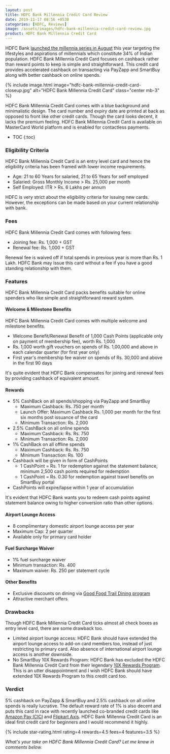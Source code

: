 ```yaml
---
layout: post
title: HDFC Bank Millennia Credit Card Review
date: 2019-11-17 08:56 +0530
categories: [HDFC, Reviews]
image: /assets/images/hdfc-bank-millennia-credit-card-review.jpg
product: HDFC Bank Millennia Credit Card
---
```


HDFC Bank [launched the millennia series in August](/hdfc-bank-millennia-cards-launched/) this year targeting the lifestyles and aspirations of millennials which constitute 34% of Indian population. HDFC Bank Millennia Credit Card focuses on cashback rather than reward points to keep is simple and straightforward. This credit card provides accelerated cashback on transacting via PayZapp and SmartBuy along with better cashback on online spends.

{% include image.html image="hdfc-bank-millennia-credit-card-closeup.jpg" alt="HDFC Bank Millennia Credit Card" class="center mb-3" %}

HDFC Bank Millennia Credit Card comes with a blue background and minimalistic design. The card number and expiry date are printed at back as opposed to front like other credit cards. Though the card looks decent, it lacks the premium feeling. HDFC Bank Millennia Credit Card is available on MasterCard World platform and is enabled for contactless payments.

* TOC
{:toc}

### Eligibility Criteria

HDFC Bank Millennia Credit Card is an entry level card and hence the eligibility criteria has been framed with lower income requirements.

- Age: 21 to 60 Years for salaried, 21 to 65 Years for self employed
- Salaried: Gross Monthly Income > Rs. 25,000 per month
- Self Employed: ITR > Rs. 6 Lakhs per annum

HDFC is very strict about the eligibility criteria for issuing new cards. However, the exceptions can be made based on your current relationship with bank.

### Fees

HDFC Bank Millennia Credit Card comes with following fees:

- Joining fee: Rs. 1,000 + GST
- Renewal fee: Rs. 1,000 + GST

Renewal fee is waived off if total spends in previous year is more than Rs. 1 Lakh. HDFC Bank may issue this card without a fee if you have a good standing relationship with them.

### Features

HDFC Bank Millennia Credit Card packs benefits suitable for online spenders who like simple and straightforward reward system.

#### Welcome & Milestone Benefits

HDFC Bank Millennia Credit Card comes with multiple welcome and milestone benefits.

- Welcome Benefit/Renewal Benefit of 1,000 Cash Points (applicable only on payment of membership fee), worth Rs. 1,000
- Rs. 1,000 worth gift vouchers on spends of Rs. 1,00,000 and above in each calendar quarter (for first year only)
- First year's membership fee waiver on spends of Rs. 30,000 and above in the first 90 days

It's quite evident that HDFC Bank compensates for joining and renewal fees by providing cashback of equivalent amount.

#### Rewards

- 5% CashBack on all spends/shopping via PayZapp and SmartBuy
  - Maximum Cashback: Rs. 750 per month
  - Launch Offer: Maximum Cashback Rs. 1,000 per month for the first six months post issuance of the card
  - Minimum Transaction: Rs. 2,000
- 2.5% CashBack on all online spends
  - Maximum Cashback: Rs. Rs. 750
  - Minimum Transaction: Rs. 2,000
- 1% CashBack on all offline spends
  - Maximum Cashback: Rs. Rs. 750
  - Minimum Transaction: Rs. 100
- Cashback will be given in form of CashPoints
  - 1 CashPoint = Rs. 1 for redemption against the statement balance, minimum 2,500 cash points required for redemption
  - 1 CashPoint = Rs. 0.30 for redemption against travel benefits on SmartBuy portal
- CashPoints will expire/lapse within 1 year of accumulation

It's evident that HDFC Bank wants you to redeem cash points against statement balance owing to higher conversion ratio than other options.

#### Airport Lounge Access

- 8 complimentary domestic airport lounge access per year
- Maximum Cap: 2 per quarter
- Available only for primary card holder

#### Fuel Surcharge Waiver

- 1% fuel surcharge waiver
- Minimum transaction: Rs. 400
- Maximum waiver: Rs. 250 per statement cycle

#### Other Benefits

- Exclusive discounts on dining via [Good Food Trail Dining program](https://v1.hdfcbank.com/htdocs/common/Good-Food-Trail/index.html)
- Attractive merchant offers

### Drawbacks

Though HDFC Bank Millennia Credit Card ticks almost all check boxes as entry level card, there are some drawback too.

- Limited airport lounge access: HDFC Bank should have extended the airport lounge access to add-on card members too, instead of just restricting to primary card. Also absence of international airport lounge access is another downside.
- No SmartBuy 10X Rewards Program: HDFC Bank has excluded the HDFC Bank Millennia Credit Card from their legendary [10X Rewards Program](/hdfc-bank-credit-card-10x-rewards-september-2019-update/). This is an utter disappointment and I wish HDFC Bank should have extended 10X Rewards Program to this credit card too.

### Verdict

5% cashback on PayZapp & SmartBuy and 2.5% cashback on all online spends is really lucrative. The default reward rate of 1% is also decent and puts this card in race with recently launched co-branded credit cards like [Amazon Pay ICICI](/amazon-pay-icici-bank-credit-card-review/) and [Flipkart Axis](/flipkart-axis-bank-credit-card-review-and-hands-on-experience/). HDFC Bank Millennia Credit Card is an ideal first credit card for beginners and I would recommend it highly.

{% include star-rating.html rating=4 rewards=4.5 fees=4 features=3.5 %}

_What's your take on HDFC Bank Millennia Credit Card? Let me know in comments below._

